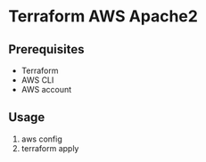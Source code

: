 # Terraform AWS Apache2

## Prerequisites
- Terraform
- AWS CLI
- AWS account

## Usage
1. aws config
2. terraform apply
